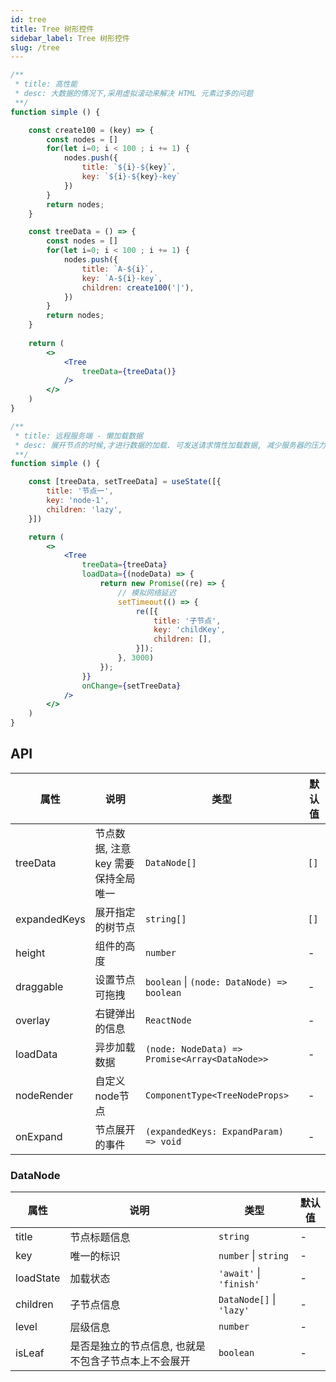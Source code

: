 ```yaml
---
id: tree
title: Tree 树形控件
sidebar_label: Tree 树形控件
slug: /tree
---
```



```jsx live
/**
 * title: 高性能
 * desc: 大数据的情况下,采用虚拟滚动来解决 HTML 元素过多的问题
 **/
function simple () {

    const create100 = (key) => {
        const nodes = []
        for(let i=0; i < 100 ; i += 1) {
            nodes.push({
                title: `${i}-${key}`,
                key: `${i}-${key}-key`
            })
        }
        return nodes;
    }

    const treeData = () => {
        const nodes = []
        for(let i=0; i < 100 ; i += 1) {
            nodes.push({
                title: `A-${i}`,
                key: `A-${i}-key`,
                children: create100('|'),
            })
        }
        return nodes;
    }
    
    return (
        <>
            <Tree
                treeData={treeData()}
            />
        </>
    )
}

```

```jsx live
/**
 * title: 远程服务端 - 懒加载数据
 * desc: 展开节点的时候,才进行数据的加载. 可发送请求惰性加载数据, 减少服务器的压力
 **/
function simple () {

    const [treeData, setTreeData] = useState([{
        title: '节点一',
        key: 'node-1',
        children: 'lazy',
    }])

    return (
        <>
            <Tree
                treeData={treeData}
                loadData={(nodeData) => {
                    return new Promise((re) => {
                        // 模拟网络延迟
                        setTimeout(() => {
                            re([{
                                title: '子节点',
                                key: 'childKey',
                                children: [],
                            }]);
                        }, 3000)
                    });
                }}
                onChange={setTreeData}
            />
        </>
    )
}

```


## API

| 属性       | 说明                     | 类型                   | 默认值
|-----      |------                   |------                 |------------
|treeData   |  节点数据, 注意 key 需要保持全局唯一| `DataNode[]`| `[]`
|expandedKeys | 展开指定的树节点                | `string[]`          | `[]`
|height       | 组件的高度                     | `number`            | -
|draggable    | 设置节点可拖拽                  | `boolean` \| `(node: DataNode) => boolean` | -
|overlay      | 右键弹出的信息          | `ReactNode` | -
|loadData | 异步加载数据                       | `(node: NodeData) => Promise<Array<DataNode>>` | -
|nodeRender | 自定义node节点                   | `ComponentType<TreeNodeProps>` | -
|onExpand | 节点展开的事件                      | `(expandedKeys: ExpandParam) => void` | - 


### DataNode


| 属性                   | 说明                | 类型                    | 默认值
|--------                |-----------         |-------------           |---------------
|title                   | 节点标题信息         | `string`                | -
|key                     | 唯一的标识           | `number` \| `string`    | - 
|loadState               | 加载状态             | `'await'` \| `'finish'` | -
|children                | 子节点信息           | `DataNode[]` \| `'lazy'` | -
|level                   | 层级信息             | `number`                 | -
|isLeaf                  | 是否是独立的节点信息, 也就是不包含子节点本上不会展开 | `boolean` | -